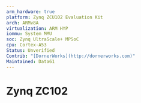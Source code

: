 ```yaml
---
arm_hardware: true
platform: Zynq ZCU102 Evaluation Kit
arch: ARMv8A
virtualization: ARM HYP
iommu: System MMU
soc: Zynq UltraScale+ MPSoC
cpu: Cortex-A53
Status: Unverified
Contrib: "[DornerWorks](http://dornerworks.com)"
Maintained: Data61
---
```


# Zynq ZC102
